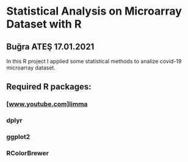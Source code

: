 # Statistical Analysis on Microarray Dataset with R
## Buğra ATEŞ 17.01.2021

In this R project I applied some statistical methods to analize covid-19 microarray dataset. 
## Required R packages: 
### [www.youtube.com]limma
### dplyr
### ggplot2
### RColorBrewer
